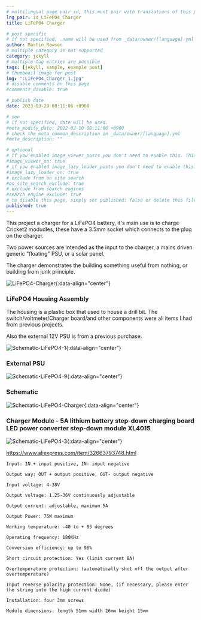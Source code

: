 ```yaml
---
# multilingual page pair id, this must pair with translations of this page. (This name must be unique)
lng_pair: id_LiFePO4_Charger
title: LiFePO4 Charger

# post specific
# if not specified, .name will be used from _data/owner/[language].yml
author: Martin Rawson
# multiple category is not supported
category: jekyll
# multiple tag entries are possible
tags: [jekyll, sample, example post]
# thumbnail image for post
img: ":LiFePO4_Charger_1.jpg"
# disable comments on this page
#comments_disable: true

# publish date
date: 2023-03-29 08:11:06 +0900

# seo
# if not specified, date will be used.
#meta_modify_date: 2022-02-10 08:11:06 +0900
# check the meta_common_description in _data/owner/[language].yml
#meta_description: ""

# optional
# if you enabled image_viewer_posts you don't need to enable this. This is only if image_viewer_posts = false
#image_viewer_on: true
# if you enabled image_lazy_loader_posts you don't need to enable this. This is only if image_lazy_loader_posts = false
#image_lazy_loader_on: true
# exclude from on site search
#on_site_search_exclude: true
# exclude from search engines
#search_engine_exclude: true
# to disable this page, simply set published: false or delete this file
published: true
---
```


<!-- outline-start -->

This project a charger for a LiFePO4 battery, it's main use
is to charge Cricket2 modudles, these have a 3.5mm socket which connects to the 
plug on the charger.

Two power sources are intended as the input to the charger, a mains driven 
generic "floating" PSU, or a solar panel.

The charger demonstrates the building something useful from nothing, or building from junk
principle.

![LiFePO4-Charger](:LiFePO4_Charger_5.jpg){:data-align="center"}

<!-- outline-end -->

### LiFePO4 Housing Assembly

The housing is a plastic box that used to house a drill bit.
The switch/voltmeter/Charger board/and other components were all items I had 
from previous projects.

Also the external 12V PSU is from a previous purchase.

![Schematic-LiFePO4-1](:LiFePO4_Charger_3.jpg){:data-align="center"}


### External PSU

![Schematic-LiFePO4-9](:IMG_20230330_122726.jpg){:data-align="center"}

### Schematic

![Schematic-LiFePO4-Charger](:Schematic-LiFePO4-Charger.jpg){:data-align="center"}

### Charger Module - 5A lithium battery step-down charging board LED power converter step-down module XL4015

![Schematic-LiFePO4-3](:Charger-Module.jpg){:data-align="center"}

https://www.aliexpress.com/item/32663793748.html


    Input: IN + input positive, IN- input negative

    Output way: OUT + output positive, OUT- output negative

    Input voltage: 4-38V

    Output voltage: 1.25-36V continuously adjustable

    Output current: adjustable, maximum 5A

    Output Power: 75W maximum

    Working temperature: -40 to + 85 degrees

    Operating frequency: 180KHz

    Conversion efficiency: up to 96%

    Short circuit protection: Yes (limit current 8A)

    Overtemperature protection: (automatically shut off the output after overtemperature)

    Input reverse polarity protection: None, (if necessary, please enter the string into the high current diode)

    Installation: four 3mm screws

    Module dimensions: length 51mm width 26mm height 15mm
